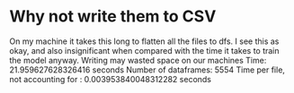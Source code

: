 # Why not write them to CSV 
On my machine it takes this long to flatten all the files to dfs. I see this as okay,
and also insignificant when compared with the time it takes to train the model anyway.
Writing may wasted space on our machines
Time: 21.959627628326416 seconds
Number of dataframes: 5554
Time per file, not accounting for : 0.003953840048312282 seconds